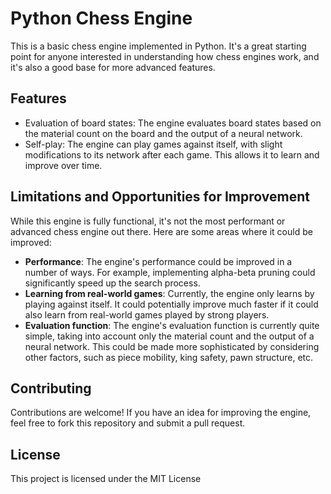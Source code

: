 # Python Chess Engine

This is a basic chess engine implemented in Python. It's a great starting point for anyone interested in understanding how chess engines work, and it's also a good base for more advanced features.

## Features

- Evaluation of board states: The engine evaluates board states based on the material count on the board and the output of a neural network.
- Self-play: The engine can play games against itself, with slight modifications to its network after each game. This allows it to learn and improve over time.

## Limitations and Opportunities for Improvement

While this engine is fully functional, it's not the most performant or advanced chess engine out there. Here are some areas where it could be improved:

- **Performance**: The engine's performance could be improved in a number of ways. For example, implementing alpha-beta pruning could significantly speed up the search process.
- **Learning from real-world games**: Currently, the engine only learns by playing against itself. It could potentially improve much faster if it could also learn from real-world games played by strong players.
- **Evaluation function**: The engine's evaluation function is currently quite simple, taking into account only the material count and the output of a neural network. This could be made more sophisticated by considering other factors, such as piece mobility, king safety, pawn structure, etc.

## Contributing
Contributions are welcome! If you have an idea for improving the engine, feel free to fork this repository and submit a pull request.

## License

This project is licensed under the MIT License